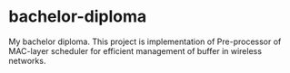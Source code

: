 # bachelor-diploma
My bachelor diploma.
This project is implementation of Pre-processor of MAC-layer scheduler for efficient management of buffer in wireless networks.
